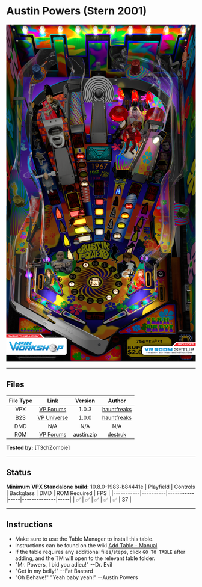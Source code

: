 # Austin Powers (Stern 2001)

![Table Preview](../../images/vpx-austin-powers-preview.png)

---

## Files
| File Type | Link | Version | Author |
|:---------:|:----:|:-------:|:------:|
| VPX | [VP Forums](https://www.vpforums.org/index.php?app=downloads&showfile=15332) | 1.0.3 | [hauntfreaks](https://vpuniverse.com/profile/5216-hauntfreaks/) |
| B2S | [VP Universe](https://vpuniverse.com/files/file/14003-austin-powers-stern-2001-b2s-with-full-dmd/) | 1.0.0 | [hauntfreaks](https://vpuniverse.com/profile/5216-hauntfreaks/) |
| DMD | N/A | N/A | N/A |
| ROM | [VP Forums](https://www.vpforums.org/index.php?app=downloads&showfile=1115) | austin.zip | [destruk](https://www.vpforums.org/index.php?showuser=5) |

**Tested by:** [T3chZombie]

---

## Status 
**Minimum VPX Standalone build:** 10.8.0-1983-b84441e
| Playfield | Controls | Backglass | DMD | ROM Required | FPS | 
|-----------|----------|-----------|-----|--------------|-----|
| :white_check_mark: | :white_check_mark: | :white_check_mark: | :white_check_mark: | :white_check_mark: | 37 |

---

## Instructions

- Make sure to use the Table Manager to install this table.
- Instructions can be found on the wiki [Add Table - Manual](https://github.com/LegendsUnchained/vpx-standalone-alp4k/wiki/%5B04%5D-%F0%9F%A7%A1-TM-%E2%80%90-Other-Features#add-table---manual)
- If the table requires any additional files/steps, click `GO TO TABLE` after adding, and the TM will open to the relevant table folder.
- "Mr. Powers, I bid you adieu!" --Dr. Evil
- "Get in my belly!" --Fat Bastard
- "Oh Behave!" "Yeah baby yeah!" --Austin Powers

